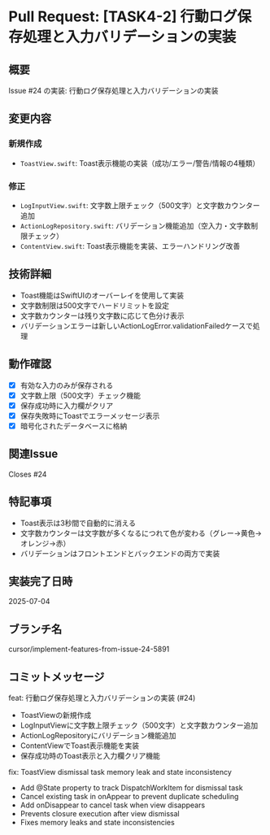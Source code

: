 # Pull Request: [TASK4-2] 行動ログ保存処理と入力バリデーションの実装

## 概要
Issue #24 の実装: 行動ログ保存処理と入力バリデーションの実装

## 変更内容
### 新規作成
- `ToastView.swift`: Toast表示機能の実装（成功/エラー/警告/情報の4種類）

### 修正
- `LogInputView.swift`: 文字数上限チェック（500文字）と文字数カウンター追加
- `ActionLogRepository.swift`: バリデーション機能追加（空入力・文字数制限チェック）
- `ContentView.swift`: Toast表示機能を実装、エラーハンドリング改善

## 技術詳細
- Toast機能はSwiftUIのオーバーレイを使用して実装
- 文字数制限は500文字でハードリミットを設定
- 文字数カウンターは残り文字数に応じて色分け表示
- バリデーションエラーは新しいActionLogError.validationFailedケースで処理

## 動作確認
- [x] 有効な入力のみが保存される
- [x] 文字数上限（500文字）チェック機能
- [x] 保存成功時に入力欄がクリア
- [x] 保存失敗時にToastでエラーメッセージ表示
- [x] 暗号化されたデータベースに格納

## 関連Issue
Closes #24

## 特記事項
- Toast表示は3秒間で自動的に消える
- 文字数カウンターは文字数が多くなるにつれて色が変わる（グレー→黄色→オレンジ→赤）
- バリデーションはフロントエンドとバックエンドの両方で実装

## 実装完了日時
2025-07-04

## ブランチ名
cursor/implement-features-from-issue-24-5891

## コミットメッセージ
feat: 行動ログ保存処理と入力バリデーションの実装 (#24)

- ToastViewの新規作成
- LogInputViewに文字数上限チェック（500文字）と文字数カウンター追加
- ActionLogRepositoryにバリデーション機能追加
- ContentViewでToast表示機能を実装
- 保存成功時のToast表示と入力欄クリア機能

fix: ToastView dismissal task memory leak and state inconsistency

- Add @State property to track DispatchWorkItem for dismissal task
- Cancel existing task in onAppear to prevent duplicate scheduling
- Add onDisappear to cancel task when view disappears
- Prevents closure execution after view dismissal
- Fixes memory leaks and state inconsistencies